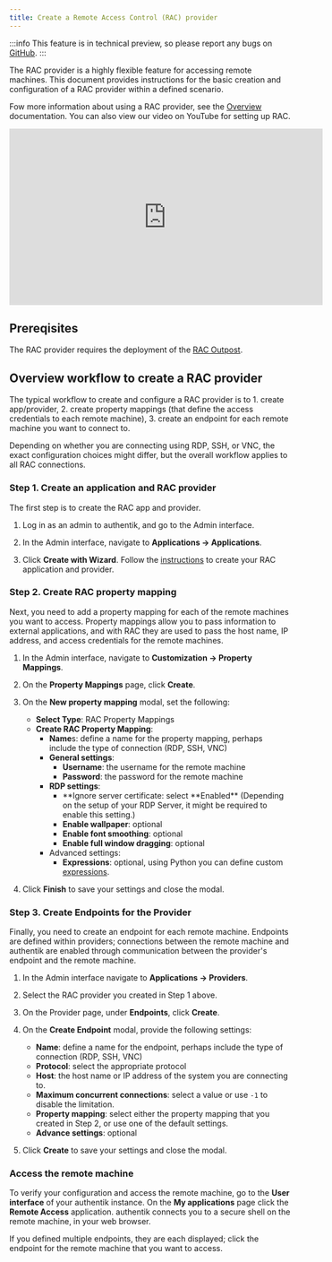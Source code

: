 ```yaml
---
title: Create a Remote Access Control (RAC) provider
---
```


:::info
This feature is in technical preview, so please report any bugs on [GitHub](https://github.com/goauthentik/authentik/issues).
:::

The RAC provider is a highly flexible feature for accessing remote machines. This document provides instructions for the basic creation and configuration of a RAC provider within a defined scenario.

Fow more information about using a RAC provider, see the [Overview](./index.md) documentation. You can also view our video on YouTube for setting up RAC.

<iframe width="560" height="315" src="https://www.youtube.com/embed/9wahIBRV6Ts;start=22" title="YouTube video player" frameborder="0" allow="accelerometer; autoplay; clipboard-write; encrypted-media; gyroscope; picture-in-picture; web-share" allowfullscreen></iframe>

## Prereqisites

The RAC provider requires the deployment of the [RAC Outpost](../../outposts/).

## Overview workflow to create a RAC provider

The typical workflow to create and configure a RAC provider is to 1. create app/provider, 2. create property mappings (that define the access credentials to each remote machine), 3. create an endpoint for each remote machine you want to connect to.

Depending on whether you are connecting using RDP, SSH, or VNC, the exact configuration choices might differ, but the overall workflow applies to all RAC connections.

### Step 1. Create an application and RAC provider

The first step is to create the RAC app and provider.

1. Log in as an admin to authentik, and go to the Admin interface.

2. In the Admin interface, navigate to **Applications -> Applications**.

3. Click **Create with Wizard**. Follow the [instructions](../../applications/manage_apps.md#instructions) to create your RAC application and provider.

### Step 2. Create RAC property mapping

Next, you need to add a property mapping for each of the remote machines you want to access. Property mappings allow you to pass information to external applications, and with RAC they are used to pass the host name, IP address, and access credentials for the remote machines.

1. In the Admin interface, navigate to **Customization -> Property Mappings**.

2. On the **Property Mappings** page, click **Create**.

3. On the **New property mapping** modal, set the following:

    - **Select Type**: RAC Property Mappings
    - **Create RAC Property Mapping**:
        - **Name**s: define a name for the property mapping, perhaps include the type of connection (RDP, SSH, VNC)
        - **General settings**:
            - **Username**: the username for the remote machine
            - **Password**: the password for the remote machine
        - **RDP settings**:
            - **Ignore server certificate: select **Enabled\*\* (Depending on the setup of your RDP Server, it might be required to enable this setting.)
            - **Enable wallpaper**: optional
            - **Enable font smoothing**: optional
            - **Enable full window dragging**: optional
        - Advanced settings:
            - **Expressions**: optional, using Python you can define custom [expressions](../../add-secure-apps/providers/property-mappings/expression.mdx).

4. Click **Finish** to save your settings and close the modal.

### Step 3. Create Endpoints for the Provider

Finally, you need to create an endpoint for each remote machine. Endpoints are defined within providers; connections between the remote machine and authentik are enabled through communication between the provider's endpoint and the remote machine.

1. In the Admin interface navigate to **Applications -> Providers**.

2. Select the RAC provider you created in Step 1 above.

3. On the Provider page, under **Endpoints**, click **Create**.

4. On the **Create Endpoint** modal, provide the following settings:

    - **Name**: define a name for the endpoint, perhaps include the type of connection (RDP, SSH, VNC)
    - **Protocol**: select the appropriate protocol
    - **Host**: the host name or IP address of the system you are connecting to.
    - **Maximum concurrent connections**: select a value or use `-1` to disable the limitation.
    - **Property mapping**: select either the property mapping that you created in Step 2, or use one of the default settings.
    - **Advance settings**: optional

5. Click **Create** to save your settings and close the modal.

### Access the remote machine

To verify your configuration and access the remote machine, go to the **User interface** of your authentik instance. On the **My applications** page click the **Remote Access** application. authentik connects you to a secure shell on the remote machine, in your web browser.

If you defined multiple endpoints, they are each displayed; click the endpoint for the remote machine that you want to access.
